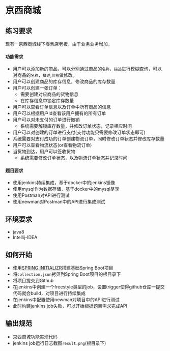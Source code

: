 # 京西商城

## 练习要求
现有一京西商城线下零售店老板，由于业务业务增加，

#### 功能需求
- 用户可以添加新的商品，可以分别通过商品的`名称`，`描述`进行模糊查询，可以对商品的`名称`，`描述`,`价格`做修改。
- 用户可以创建商品的库存信息，修改商品的库存数量
- 用户可以创建一张订单：
  - 需要创建对应商品的货物信息
  - 在库存信息中锁定库存数量
- 用户可以查看订单信息以及订单中所有商品的信息 
- 用户可以根据用户Id查看该用户拥有的所有订单
- 用户可以对未支付的订单进行撤销
  - 系统需要解锁库存数量，并修改订单状态，记录相应时间
- 用户可以对创建的订单进行支付(支付功能只需要修改订单状态即可)
- 系统需要对支付成功的订单创建物流订单，同时修改订单状态并修改库存数量
- 用户可以查看物流状态(or查看物流订单)
- 当货物到达，用户可以签收货物
  - 系统需要修改订单状态，以及物流订单状态并记录时间

  
#### 题目要求
- 使用jenkins持续集成，基于docker中的jenkins镜像
- 使用mysql作为数据存储，基于docker中的mysql尽享
- 使用Postman对API进行测试
- 使用newman对Postman中的API进行集成测试


## 环境要求
- java8
- Intellij-IDEA

## 如何开始
- 使用[SPRING INITIALIZR](https://start.spring.io/)搭建基础Spring Boot项目
- 将`collection.json`拷贝到Spring Boot项目的根目录下
- 将项目提交到Github
- 在jenkins中创建一个freestyle类型的job，设置trigger使得github仓库一提交代码就会build，对项目进行持续集成
- 在jenkins中配置使用newman对项目中的API进行测试
- 此时构建jenkins job失败，可以开始根据题目需求完成API

## 输出规范
- 京西商城功能实现代码
- jenkins job运行日志截图`result.png`(根目录下)
